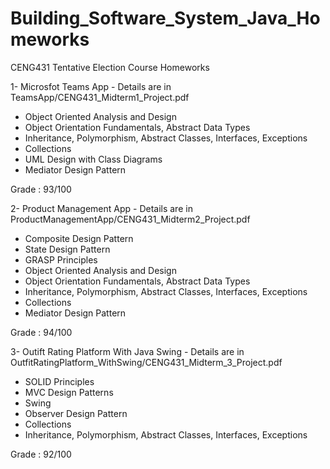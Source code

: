 # Building_Software_System_Java_Homeworks

CENG431 Tentative Election Course Homeworks

1- Microsfot Teams App - Details are in  TeamsApp/CENG431_Midterm1_Project.pdf
 - Object Oriented Analysis and Design
 - Object Orientation Fundamentals, Abstract Data Types
 - Inheritance, Polymorphism, Abstract Classes, Interfaces, Exceptions
 - Collections
 - UML Design with Class Diagrams
 - Mediator Design Pattern
  
Grade : 93/100

  
2- Product Management App -  Details are in  ProductManagementApp/CENG431_Midterm2_Project.pdf
 - Composite Design Pattern
 - State Design Pattern
 - GRASP Principles
 - Object Oriented Analysis and Design
 - Object Orientation Fundamentals, Abstract Data Types
 - Inheritance, Polymorphism, Abstract Classes, Interfaces, Exceptions
 - Collections
 - Mediator Design Pattern

Grade : 94/100


3- Outift Rating Platform With Java Swing - Details are in OutfitRatingPlatform_WithSwing/CENG431_Midterm_3_Project.pdf
 - SOLID Principles
 - MVC Design Patterns
 - Swing
 - Observer Design Pattern
 - Collections
 - Inheritance, Polymorphism, Abstract Classes, Interfaces, Exceptions

Grade : 92/100
